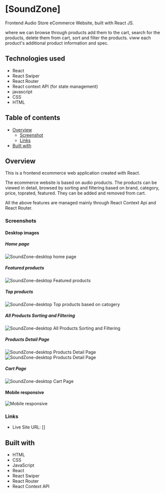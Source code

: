# [SoundZone]

Frontend Audio Store eCommerce Website, built with React JS.

where we can browse through products add them to the cart, search for the products, delete them from cart, sort and filter the products. viww each product's additional product information and spec.

## Technologies used

- React
- React Swiper
- React Router
- React context API (for state management)
- javascript
- CSS
- HTML

## Table of contents

- [Overview](#overview)
  - [Screenshot](#screenshot)
  - [Links](#links)
- [Built with](#built-with)

## Overview

This is a frontend ecommerce web application created with React.

The ecommerce website is based on audio products. The products can be viewed in detail, browsed by sorting and filtering based on brand, category, price, toprated, featured. They can be added and removed from cart.

All the above features are managed mainly through React Context Api and React Router.

### Screenshots

#### Desktop images

##### Home page

![SoundZone-desktop home page](image.png)

##### Featured products

![SoundZone-desktop Featured products](image-1.png)

##### Top products

![SoundZone-desktop Top products based on catogery](image-2.png)

##### All Products Sorting and Filtering

![SoundZone-desktop All Products Sorting and Filtering](image-3.png)

##### Products Detail Page

![SoundZone-desktop Products Detail Page](image-4.png)
![SoundZone-desktop Products Detail Page](image-5.png)

##### Cart Page

![SoundZone-desktop Cart Page](image-6.png)

#### Mobile responsive

![Mobile responsive](image-8.png)

### Links

- Live Site URL: []

## Built with

- HTML
- CSS
- JavaScript
- React
- React Swiper
- React Router
- React Context API
